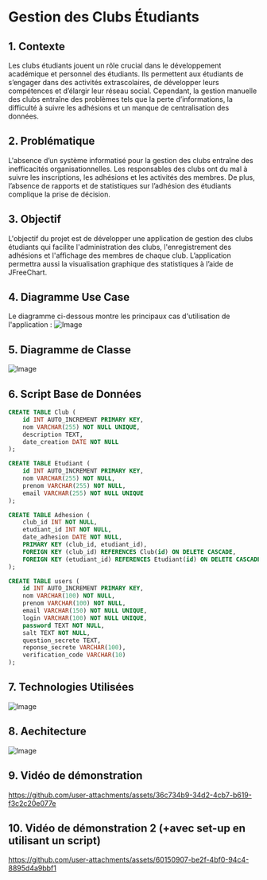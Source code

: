 # Gestion des Clubs Étudiants

## 1. Contexte
Les clubs étudiants jouent un rôle crucial dans le développement académique et personnel des étudiants. Ils permettent aux étudiants de s’engager dans des activités extrascolaires, de développer leurs compétences et d’élargir leur réseau social. Cependant, la gestion manuelle des clubs entraîne des problèmes tels que la perte d’informations, la difficulté à suivre les adhésions et un manque de centralisation des données.

## 2. Problématique
L'absence d’un système informatisé pour la gestion des clubs entraîne des inefficacités organisationnelles. Les responsables des clubs ont du mal à suivre les inscriptions, les adhésions et les activités des membres. De plus, l’absence de rapports et de statistiques sur l’adhésion des étudiants complique la prise de décision.

## 3. Objectif
L'objectif du projet est de développer une application de gestion des clubs étudiants qui facilite l'administration des clubs, l'enregistrement des adhésions et l'affichage des membres de chaque club. L’application permettra aussi la visualisation graphique des statistiques à l’aide de JFreeChart.

## 4. Diagramme Use Case
Le diagramme ci-dessous montre les principaux cas d'utilisation de l'application :
![Image](https://github.com/user-attachments/assets/cf4c26b7-6ac5-43a3-b1b7-7ad5c16721b9)

## 5. Diagramme de Classe
![Image](https://github.com/user-attachments/assets/7a2f3fbf-bc9a-4331-992d-271d3acbd530)

## 6. Script Base de Données
```sql
CREATE TABLE Club (
    id INT AUTO_INCREMENT PRIMARY KEY,
    nom VARCHAR(255) NOT NULL UNIQUE,
    description TEXT,
    date_creation DATE NOT NULL
);

CREATE TABLE Etudiant (
    id INT AUTO_INCREMENT PRIMARY KEY,
    nom VARCHAR(255) NOT NULL,
    prenom VARCHAR(255) NOT NULL,
    email VARCHAR(255) NOT NULL UNIQUE
);

CREATE TABLE Adhesion (
    club_id INT NOT NULL,
    etudiant_id INT NOT NULL,
    date_adhesion DATE NOT NULL,
    PRIMARY KEY (club_id, etudiant_id),
    FOREIGN KEY (club_id) REFERENCES Club(id) ON DELETE CASCADE,
    FOREIGN KEY (etudiant_id) REFERENCES Etudiant(id) ON DELETE CASCADE
);

CREATE TABLE users (
    id INT AUTO_INCREMENT PRIMARY KEY,
    nom VARCHAR(100) NOT NULL,
    prenom VARCHAR(100) NOT NULL,
    email VARCHAR(150) NOT NULL UNIQUE,
    login VARCHAR(100) NOT NULL UNIQUE,
    password TEXT NOT NULL,
    salt TEXT NOT NULL,
    question_secrete TEXT,
    reponse_secrete VARCHAR(100),
    verification_code VARCHAR(10)
);
```


## 7. Technologies Utilisées
![Image](https://github.com/user-attachments/assets/8b331c37-d66c-4ccd-8c0f-50fe89ab0502)


## 8. Aechitecture 
![Image](https://github.com/user-attachments/assets/7fbd1842-1bb1-40c8-a9f8-ff61a8443c06)

## 9. Vidéo de démonstration 
https://github.com/user-attachments/assets/36c734b9-34d2-4cb7-b619-f3c2c20e077e
## 10. Vidéo de démonstration 2 (+avec set-up en utilisant un script) 
https://github.com/user-attachments/assets/60150907-be2f-4bf0-94c4-8895d4a9bbf1
